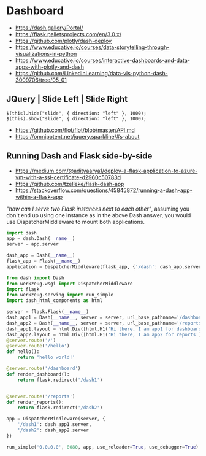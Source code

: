 # Dashboard

- https://dash.gallery/Portal/
- https://flask.palletsprojects.com/en/3.0.x/
- https://github.com/plotly/dash-deploy
- https://www.educative.io/courses/data-storytelling-through-visualizations-in-python
- https://www.educative.io/courses/interactive-dashboards-and-data-apps-with-plotly-and-dash
- https://github.com/LinkedInLearning/data-vis-python-dash-3009706/tree/05_01

## JQuery | Slide Left | Slide Right

    $(this).hide("slide", { direction: "left" }, 1000);
    $(this).show("slide", { direction: "left" }, 1000);

- https://github.com/flot/flot/blob/master/API.md
- https://omnipotent.net/jquery.sparkline/#s-about

## Running Dash and Flask side-by-side

- https://medium.com/@adityaarya1/deploy-a-flask-application-to-azure-vm-with-a-ssl-certificate-d2960c50783d
- https://github.com/tzelleke/flask-dash-app
- https://stackoverflow.com/questions/45845872/running-a-dash-app-within-a-flask-app

_"how can I serve two Flask instances next to each other"_, assuming you don't end up using one instance as in the above Dash answer, you would use DispatcherMiddleware to mount both applications.

```python
import dash
app = dash.Dash(__name__)
server = app.server

dash_app = Dash(__name__)
flask_app = Flask(__name__)
application = DispatcherMiddleware(flask_app, {'/dash': dash_app.server})
```

```python
from dash import Dash
from werkzeug.wsgi import DispatcherMiddleware
import flask
from werkzeug.serving import run_simple
import dash_html_components as html

server = flask.Flask(__name__)
dash_app1 = Dash(__name__, server = server, url_base_pathname='/dashboard' )
dash_app2 = Dash(__name__, server = server, url_base_pathname='/reports')
dash_app1.layout = html.Div([html.H1('Hi there, I am app1 for dashboards')])
dash_app2.layout = html.Div([html.H1('Hi there, I am app2 for reports')])
@server.route('/')
@server.route('/hello')
def hello():
    return 'hello world!'

@server.route('/dashboard')
def render_dashboard():
    return flask.redirect('/dash1')


@server.route('/reports')
def render_reports():
    return flask.redirect('/dash2')

app = DispatcherMiddleware(server, {
    '/dash1': dash_app1.server,
    '/dash2': dash_app2.server
})

run_simple('0.0.0.0', 8080, app, use_reloader=True, use_debugger=True)
```